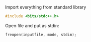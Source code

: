 Import everything from standard library
```cpp
#include <bits/stdc++.h>
```

Open file and put as stdin:
```cpp
freopen(inputfile, mode, stdin);
```
